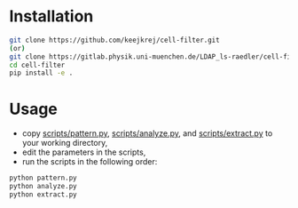 # Installation

```bash
git clone https://github.com/keejkrej/cell-filter.git
(or)
git clone https://gitlab.physik.uni-muenchen.de/LDAP_ls-raedler/cell-filter.git
cd cell-filter
pip install -e .
```

# Usage

- copy [scripts/pattern.py](scripts/pattern.py), [scripts/analyze.py](scripts/analyze.py), and [scripts/extract.py](scripts/extract.py) to your working directory,
- edit the parameters in the scripts,
- run the scripts in the following order:

```bash
python pattern.py
python analyze.py
python extract.py
```
